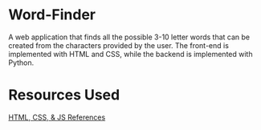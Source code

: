 # Word-Finder

A web application that finds all the possible 3-10 letter words that can be created from the characters provided by the user. The front-end is implemented with HTML and CSS, while the backend is implemented with Python.

###

# Resources Used
[HTML, CSS, & JS References](https://www.w3schools.com/html/default.asp)
